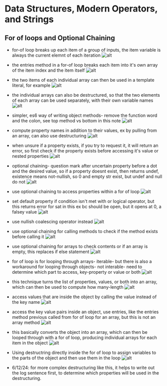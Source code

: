 # Data Structures, Modern Operators, and Strings
## For of loops and Optional Chaining

- for-of loop breaks up each item of a group of inputs, the item variable is always the current elemnt of each iteration
![alt](../images/09-data-structures/0904-for-of-and-optional-chaining/2023-04-14-1.png)

- the entries method in a for-of loop breaks each item into it's own array of the item index and the item itself
![alt](../images/09-data-structures/0904-for-of-and-optional-chaining/2023-04-14-2a.png)

- the two items of each individual array can then be used in a template literal, for example
![alt](../images/09-data-structures/0904-for-of-and-optional-chaining/2023-04-14-2b.png)

- the individual arrays can also be destructured, so that the two elements of each array can be used separately, with their own variable names
![alt](../images/09-data-structures/0904-for-of-and-optional-chaining/2023-04-14-2c.png)

- simpler, es6 way of writing object methods- remove the function word and the colon, see top method vs bottom in this note
![alt](../images/09-data-structures/0904-for-of-and-optional-chaining/2023-04-20-1.png)

- compute property names in addition to their values, ex by pulling from an array, can also use destructuring
![alt](../images/09-data-structures/0904-for-of-and-optional-chaining/2023-04-20-2.png)

- when unsure if a property exists, if you try to request it, it will return an error, so first check if the property exists before accessing it's value or nested properties
![alt](../images/09-data-structures/0904-for-of-and-optional-chaining/2023-04-20-3.png)

- optional chaining- question mark after uncertain property before a dot and the desired value, so if a property doesnt exist, then returns undef, existence means not-nullish, so 0 and empty str exist, but undef and null do not
![alt](../images/09-data-structures/0904-for-of-and-optional-chaining/2023-04-20-4.png)

- use optional chaining to access properties within a for of loop
![alt](../images/09-data-structures/0904-for-of-and-optional-chaining/2023-04-20-5a.png)

- set default property if condition isn't met with or logical operator, but this returns error for sat in this ex bc should be open, but it opens at 0, a falsey value
![alt](../images/09-data-structures/0904-for-of-and-optional-chaining/2023-04-20-5b.png)

- use nullish coalescing operator instead
![alt](../images/09-data-structures/0904-for-of-and-optional-chaining/2023-04-20-5c.png)

- use optional chaining for calling methods to check if the method exists before calling it
![alt](../images/09-data-structures/0904-for-of-and-optional-chaining/2023-04-20-6.png)

- use optional chaining for arrays to check contents or if an array is empty, this replaces if else statement
![alt](../images/09-data-structures/0904-for-of-and-optional-chaining/2023-04-20-7.png)

- for of loop is for looping through arrays- iterable- but there is also a workaround for looping through objects- not interable- need to determine which part to access, key-property or value or both
![alt](../images/09-data-structures/0904-for-of-and-optional-chaining/2023-04-20-8a.png)

- this technique turns the list of properties, values, or both into an array, which can then be used to compute how many-length
![alt](../images/09-data-structures/0904-for-of-and-optional-chaining/2023-04-20-8b.png)

- access values that are inside the object by calling the value instead of the key name
![alt](../images/09-data-structures/0904-for-of-and-optional-chaining/2023-04-20-9.png)

- access the key value pairs inside an object, use entries, like the entries method previous called from for of loop for an array, but this is not an array method
![alt](../images/09-data-structures/0904-for-of-and-optional-chaining/2023-04-20-10a.png)

- this basically converts the object into an array, which can then be looped through with a for of loop, producing individual arrays for each item in the object
![alt](../images/09-data-structures/0904-for-of-and-optional-chaining/2023-04-20-10b.png)

- Using destructring  directly inside the for of loop to assign variables to the parts of the object and then use them in the loop
![alt](../images/09-data-structures/0904-for-of-and-optional-chaining/2023-04-20-10c.png)
- 6/12/24: for more complex destructuring like this, it helps to write out the log sentence first, to determine which properties will be used in the destructuring.
